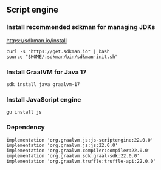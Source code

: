 


## Script engine

### Install recommended sdkman for managing JDKs

https://sdkman.io/install
    
    curl -s "https://get.sdkman.io" | bash
    source "$HOME/.sdkman/bin/sdkman-init.sh"


### Install GraalVM for Java 17
    sdk install java graalvm-17

### Install JavaScript engine
    gu install js

### Dependency
    implementation 'org.graalvm.js:js-scriptengine:22.0.0'
    implementation 'org.graalvm.js:js:22.0.0'
    implementation 'org.graalvm.compiler:compiler:22.0.0'
    implementation 'org.graalvm.sdk:graal-sdk:22.0.0'
    implementation 'org.graalvm.truffle:truffle-api:22.0.0'


